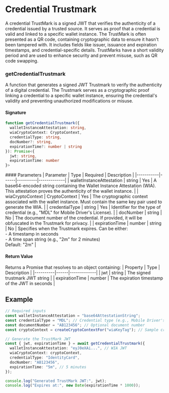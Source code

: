 # Credential Trustmark

A credential TrustMark is a signed JWT that verifies the authenticity of a credential issued by a trusted source. It serves as proof that a credential is valid and linked to a specific wallet instance.
The TrustMark is often presented as a QR code, containing cryptographic data to ensure it hasn't been tampered with. It includes fields like issuer, issuance and expiration timestamps, and credential-specific details. TrustMarks have a short validity period and are used to enhance security and prevent misuse, such as QR code swapping.

### getCredentialTrustmark

A function that generates a signed JWT Trustmark to verify the authenticity of a digital credential. The Trustmark serves as a cryptographic proof linking a credential to a specific wallet instance, ensuring the credential's validity and preventing unauthorized modifications or misuse.

#### Signature

```typescript
function getCredentialTrustmark({
  walletInstanceAttestation: string,
  wiaCryptoContext: CryptoContext,
  credentialType: string,
  docNumber?: string,
  expirationTime?: number | string
}): Promise<{
  jwt: string,
  expirationTime: number
}>
```

#### Parameters
| Parameter | Type | Required | Description |
|-----------|------|----------|-------------|
| walletInstanceAttestation | string | Yes | A base64-encoded string containing the Wallet Instance Attestation (WIA). This attestation proves the authenticity of the wallet instance. |
| wiaCryptoContext | CryptoContext | Yes | The cryptographic context associated with the wallet instance. Must contain the same key pair used to generate the WIA. |
| credentialType | string | Yes | Identifier for the type of credential (e.g., "MDL" for Mobile Driver's License). |
| docNumber | string | No | The document number of the credential. If provided, it will be obfuscated in the Trustmark for privacy. |
| expirationTime | number \| string | No | Specifies when the Trustmark expires. Can be either:<br>- A timestamp in seconds<br>- A time span string (e.g., "2m" for 2 minutes)<br>Default: "2m" |

#### Return Value

Returns a Promise that resolves to an object containing:
| Property | Type | Description |
|----------|------|-------------|
| jwt | string | The signed trustmark JWT string |
| expirationTime | number | The expiration timestamp of the JWT in seconds |

## Example

```typescript
// Required inputs
const walletInstanceAttestation = "base64AttestationString";
const credentialType = "MDL"; // Credential type (e.g., Mobile Driver's License)
const documentNumber = "AB123456"; // Optional document number
const cryptoContext = createCryptoContextFor("wiaKeyTag"); // Sample crypto context

// Generate the TrustMark JWT
const { jwt, expirationTime } = await getCredentialTrustmark({
  walletInstanceAttestation: "eyJ0eXAi...", // WIA JWT
  wiaCryptoContext: cryptoContext,
  credentialType: "IdentityCard",
  docNumber: "AB123456",
  expirationTime: "5m", // 5 minutes
});

console.log("Generated TrustMark JWT:", jwt);
console.log("Expires at:", new Date(expirationTime * 1000));
```
